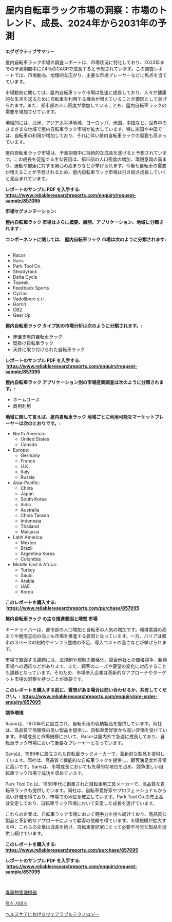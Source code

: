 <p><h1>屋内自転車ラック市場の洞察：市場のトレンド、成長、2024年から2031年の予測</h1></p><p><strong>エグゼクティブサマリー</strong></p>
<p><p>屋内自転車ラック市場の調査レポートは、市場状況に特化しており、2023年までの予測期間中に7.4％のCAGRで成長すると予想されています。この調査レポートでは、市場動向、地理的な広がり、主要な市場プレーヤーなどに焦点を当てています。</p><p>市場動向に関しては、屋内自転車ラック市場は急速に成長しており、人々が健康的な生活を送るために自転車を利用する機会が増えていることが要因として挙げられます。また、都市部の人口密度が増加していることも、屋内自転車ラックの需要を増加させています。</p><p>地理的には、北米、アジア太平洋地域、ヨーロッパ、米国、中国など、世界中のさまざまな地域で屋内自転車ラック市場が拡大しています。特に米国や中国では、自転車の利用が増加しており、それに伴い屋内自転車ラックの需要も高まっています。</p><p>屋内自転車ラック市場は、予測期間中に持続的な成長を遂げると予想されています。この成長を促進する主な要因は、都市部の人口密度の増加、環境意識の高まり、運動や健康に対する関心の高まりなどが挙げられます。今後も自転車の需要が増えることが予想されるため、屋内自転車ラック市場は引き続き成長していくと見込まれています。</p></p>
<p><strong>レポートのサンプル PDF を入手する: <a href="https://www.reliableresearchreports.com/enquiry/request-sample/857095">https://www.reliableresearchreports.com/enquiry/request-sample/857095</a></strong></p>
<p><strong>市場セグメンテーション:</strong></p>
<p><strong> 屋内自転車ラック 市場はさらに概要、展開、アプリケーション、地域に分類されます :</strong></p>
<p><strong>コンポーネントに関しては、 屋内自転車ラック 市場は次のように分類されます: &nbsp;</strong></p>
<p><ul><li>Racor</li><li>Saris</li><li>Park Tool Co.</li><li>Steadyrack</li><li>Delta Cycle</li><li>Topeak</li><li>Feedback Sports</li><li>Cycloc</li><li>Vadolibero s.r.l.</li><li>Hornit</li><li>CB2</li><li>Gear Up</li></ul></p>
<p><strong> 屋内自転車ラック タイプ別の市場分析は次のように分類されます。:</strong></p>
<p><ul><li>床置き屋内自転車ラック</li><li>壁掛け自転車ラック</li><li>天井に取り付けられた自転車ラック</li></ul></p>
<p><strong>レポートのサンプル PDF を入手する: &nbsp;<a href="https://www.reliableresearchreports.com/enquiry/request-sample/857095">https://www.reliableresearchreports.com/enquiry/request-sample/857095</a></strong></p>
<p><strong> 屋内自転車ラック アプリケーション別の市場産業調査は次のように分類されます。:</strong></p>
<p><ul><li>ホームユース</li><li>商用利用</li></ul></p>
<p><strong>地域に関して言えば、屋内自転車ラック 地域ごとに利用可能なマーケットプレーヤーは次のとおりです。:</strong></p>
<p><ul>
    <li>
        North America:
        <ul>
            <li>United States</li>
            <li>Canada</li>
        </ul>
    </li>
    <li>
        Europe:
        <ul>
            <li>Germany</li>
            <li>France</li>
            <li>U.K.</li>
            <li>Italy</li>
            <li>Russia</li>
        </ul>
    </li>
    <li>
        Asia-Pacific:
        <ul>
            <li>China</li>
            <li>Japan</li>
            <li>South Korea</li>
            <li>India</li>
            <li>Australia</li>
            <li>China Taiwan</li>
            <li>Indonesia</li>
            <li>Thailand</li>
            <li>Malaysia</li>
        </ul>
    </li>
    <li>
        Latin America:
        <ul>
            <li>Mexico</li>
            <li>Brazil</li>
            <li>Argentina Korea</li>
            <li>Colombia</li>
        </ul>
    </li>
    <li>
        Middle East & Africa:
        <ul>
            <li>Turkey</li>
            <li>Saudi</li>
            <li>Arabia</li>
            <li>UAE</li>
            <li>Korea</li>
        </ul>
    </li>
    </ul></p>
<p><strong>このレポートを購入する: &nbsp;<a href="https://www.reliableresearchreports.com/purchase/857095">https://www.reliableresearchreports.com/purchase/857095</a></strong></p>
<p><strong>屋内自転車ラック の主な推進要因と障壁 市場</strong></p>
<p><p>キードライバーは、都市部の人口増加と自転車の人気の増加です。環境意識の高まりや健康志向の向上も市場を推進する要因となっています。一方、バリアは都市のスペースの制約やインフラ整備の不足、導入コストの高さなどが挙げられます。</p><p>市場で直面する課題には、法規制や規制の厳格化、競合他社との価格競争、新興市場への適応などがあります。また、顧客のニーズや要望の変化に対応することも課題となっています。そのため、市場参入企業は革新的なアプローチやターゲット市場の洞察を持つことが重要です。</p></p>
<p><strong>このレポートを購入する前に、質問がある場合は問い合わせるか、共有してください。:&nbsp; <a href="https://www.reliableresearchreports.com/enquiry/pre-order-enquiry/857095">https://www.reliableresearchreports.com/enquiry/pre-order-enquiry/857095</a></strong></p>
<p><strong>競争環境</strong></p>
<p><p>Racorは、1970年代に設立され、自転車用の収納製品を提供しています。同社は、高品質で信頼性の高い製品を提供し、自転車愛好家から高い評価を受けています。市場成長と市場規模において、Racorは国内外で急速に成長しており、自転車ラック市場において重要なプレーヤーとなっています。</p><p>Sarisは、1989年に設立された自転車ラックメーカーで、革新的な製品を提供しています。同社は、高品質で機能的な自転車ラックを提供し、顧客満足度が非常に高いです。Sarisは、市場成長においても先導的な地位を占め、競争激しい自転車ラック市場で成功を収めています。</p><p>Park Tool Co.は、1960年代に創業された自転車用工具メーカーで、高品質な自転車ラックも提供しています。同社は、自転車愛好家やプロフェッショナルから高い評価を得ており、市場での地位を確立しています。Park Tool Co.の売上高は安定しており、自転車ラック市場において安定した成長を遂げています。</p><p>これらの企業は、自転車ラック市場において競争力を持ち続けており、高品質な製品と革新的なアプローチによって顧客の信頼を得ています。市場規模が拡大する中、これらの企業は成長を続け、自転車愛好家にとって必要不可欠な製品を提供し続けています。</p></p>
<p><strong>このレポートを購入する: &nbsp; <a href="https://www.reliableresearchreports.com/purchase/857095">https://www.reliableresearchreports.com/purchase/857095</a></strong></p>
<p><strong>レポートのサンプル PDF を入手する: &nbsp;<a href="https://www.reliableresearchreports.com/enquiry/request-sample/857095">https://www.reliableresearchreports.com/enquiry/request-sample/857095</a></strong><strong></strong></p>
<p>&nbsp;</p>
<p><p><a href="https://medium.com/@joshdavis1926/%E5%BB%83%E6%A3%84%E7%89%A9%E7%AE%A1%E7%90%86%E6%A9%9F%E5%99%A8%E5%B8%82%E5%A0%B4%E3%81%AE%E3%83%A1%E3%83%88%E3%83%AA%E3%83%83%E3%82%AF%E3%82%B9%E3%81%AE%E3%83%87%E3%82%B3%E3%83%BC%E3%83%89-%E5%B8%82%E5%A0%B4%E3%82%B7%E3%82%A7%E3%82%A2-%E3%83%88%E3%83%AC%E3%83%B3%E3%83%89-%E6%88%90%E9%95%B7%E3%83%91%E3%82%BF%E3%83%BC%E3%83%B3-4f403b201cf3">廃棄物管理機器</a></p><p><a href="https://medium.com/@marymorgan1939/%ED%8C%A9%EC%8A%A4-%EC%84%9C%EB%B9%84%EC%8A%A4-%EC%8B%9C%EC%9E%A5-%EB%B6%84%EC%84%9D-2024%EB%85%84%EB%B6%80%ED%84%B0-2031%EB%85%84%EA%B9%8C%EC%A7%80%EC%9D%98-%EA%B8%80%EB%A1%9C%EB%B2%8C-%EC%82%B0%EC%97%85-%EC%A0%84%EB%A7%9D-%EB%B0%8F-%EC%98%88%EC%B8%A1-9ca5acdf62dc">팩스 서비스</a></p><p><a href="https://medium.com/@brycenboyer2023/%E3%83%98%E3%83%AB%E3%82%B9%E3%82%B1%E3%82%A2%E5%88%86%E9%87%8E%E3%81%AE%E3%82%A6%E3%82%A7%E3%82%A2%E3%83%A9%E3%83%96%E3%83%AB%E3%83%86%E3%82%AF%E3%83%8E%E3%83%AD%E3%82%B8%E3%83%BC%E5%B8%82%E5%A0%B4%E3%81%AF-2031%E5%B9%B4%E3%81%BE%E3%81%A7%E3%81%AE%E5%B8%82%E5%A0%B4%E3%82%B7%E3%82%A7%E3%82%A2-%E3%82%B5%E3%82%A4%E3%82%BA-%E4%BA%88%E6%B8%AC%E3%81%AB%E7%84%A6%E7%82%B9%E3%82%92%E5%BD%93%E3%81%A6%E3%81%A6%E3%81%84%E3%81%BE%E3%81%99-b7dc43956742">ヘルスケアにおけるウェアラブルテクノロジー</a></p></p>